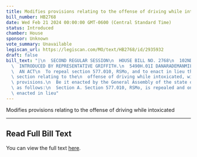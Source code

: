 ```yaml
---
title: Modifies provisions relating to the offense of driving while intoxicated
bill_number: HB2768
date: Wed Feb 21 2024 00:00:00 GMT-0600 (Central Standard Time)
status: Introduced
chamber: House
sponsor: Unknown
vote_summary: Unavailable
legiscan_url: https://legiscan.com/MO/text/HB2768/id/2935932
draft: false
bill_text: "|\n  SECOND REGULAR SESSION\n  HOUSE BILL NO. 2768\n  102ND GENERAL ASSEMBLY\n\
  \  INTRODUCED BY REPRESENTATIVE GRIFFITH.\n  5490H.01I DANARADEMANMILLER,ChiefClerk\n\
  \  AN ACT\n  To repeal section 577.010, RSMo, and to enact in lieu thereof one new\
  \ section relating to the\n  offense of driving while intoxicated, with penalty\
  \ provisions.\n  Be it enacted by the General Assembly of the state of Missouri,\
  \ as follows:\n  Section A. Section 577.010, RSMo, is repealed and one new section\
  \ enacted in lieu"
---
```

Modifies provisions relating to the offense of driving while intoxicated

---

## Read Full Bill Text

You can view the full text [here](https://legiscan.com/MO/text/HB2768/id/2935932).
